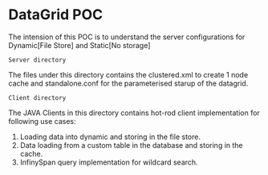 # DataGrid POC

The intension of this POC is to understand the server configurations for Dynamic[File Store] and Static[No storage]

````
Server directory

````
The files under this directory contains the clustered.xml to create 1 node cache and standalone.conf for the parameterised starup of the datagrid.

````
Client directory

````

The JAVA Clients in this directory contains hot-rod client implementation for following use cases:
1. Loading data into dynamic and storing in the file store.
2. Data loading from a custom table in the database and storing in the cache.
3. InfinySpan query implementation for wildcard search.
